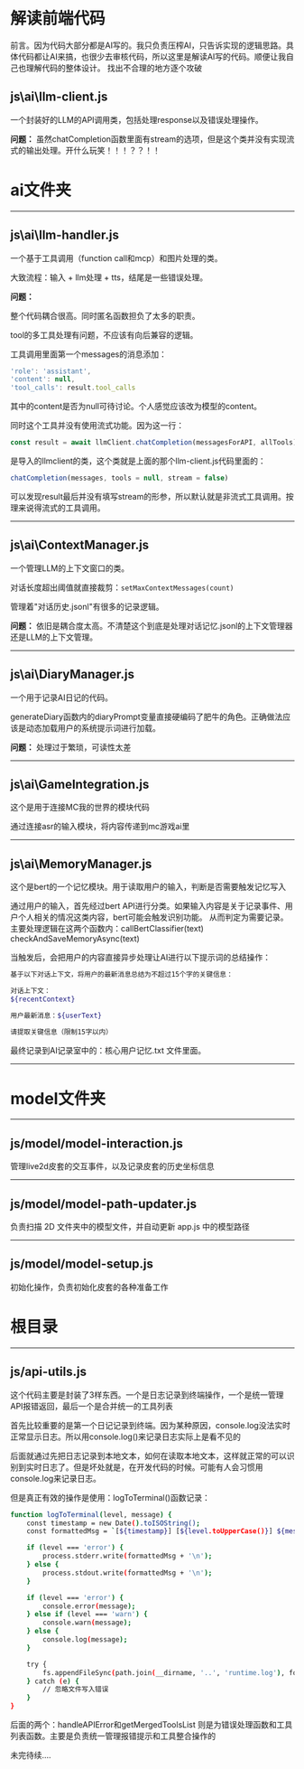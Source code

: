 # 解读前端代码
前言。因为代码大部分都是AI写的。我只负责压榨AI，只告诉实现的逻辑思路。具体代码都让AI来搞，也很少去审核代码，所以这里是解读AI写的代码。顺便让我自己也理解代码的整体设计。
找出不合理的地方逐个攻破

## js\ai\llm-client.js

一个封装好的LLM的API调用类，包括处理response以及错误处理操作。

**问题：** 虽然chatCompletion函数里面有stream的选项，但是这个类并没有实现流式的输出处理。开什么玩笑！！！？？！！

# ai文件夹
---

## js\ai\llm-handler.js

一个基于工具调用（function call和mcp）和图片处理的类。

大致流程：输入 + llm处理 + tts，结尾是一些错误处理。

**问题：**

整个代码耦合很高。同时匿名函数担负了太多的职责。

tool的多工具处理有问题，不应该有向后兼容的逻辑。

工具调用里面第一个messages的消息添加：
```javascript
'role': 'assistant',
'content': null,
'tool_calls': result.tool_calls
```
其中的content是否为null可待讨论。个人感觉应该改为模型的content。

同时这个工具并没有使用流式功能。因为这一行：
```javascript
const result = await llmClient.chatCompletion(messagesForAPI, allTools);
```
是导入的llmclient的类，这个类就是上面的那个llm-client.js代码里面的：
```javascript
chatCompletion(messages, tools = null, stream = false)
```
可以发现result最后并没有填写stream的形参，所以默认就是非流式工具调用。按理来说得流式的工具调用。

---

## js\ai\ContextManager.js

一个管理LLM的上下文窗口的类。

对话长度超出阈值就直接裁剪：`setMaxContextMessages(count)`

管理着"对话历史.jsonl"有很多的记录逻辑。

**问题：** 依旧是耦合度太高。不清楚这个到底是处理对话记忆.jsonl的上下文管理器还是LLM的上下文管理。

---

## js\ai\DiaryManager.js

一个用于记录AI日记的代码。

generateDiary函数内的diaryPrompt变量直接硬编码了肥牛的角色。正确做法应该是动态加载用户的系统提示词进行加载。

**问题：** 处理过于繁琐，可读性太差

---

## js\ai\GameIntegration.js

这个是用于连接MC我的世界的模块代码

通过连接asr的输入模块，将内容传递到mc游戏ai里

---

## js\ai\MemoryManager.js

这个是bert的一个记忆模块。用于读取用户的输入，判断是否需要触发记忆写入

通过用户的输入，首先经过bert API进行分类。如果输入内容是关于记录事件、用户个人相关的情况这类内容，bert可能会触发识别功能。
从而判定为需要记录。
主要处理逻辑在这两个函数内：callBertClassifier(text) checkAndSaveMemoryAsync(text)

当触发后，会把用户的内容直接异步处理让AI进行以下提示词的总结操作：

```bash
基于以下对话上下文，将用户的最新消息总结为不超过15个字的关键信息：

对话上下文：
${recentContext}

用户最新消息：${userText}

请提取关键信息（限制15字以内）
```

最终记录到AI记录室中的：核心用户记忆.txt 文件里面。

---
# model文件夹
---

## js/model/model-interaction.js

管理live2d皮套的交互事件，以及记录皮套的历史坐标信息

---

## js/model/model-path-updater.js

负责扫描 2D 文件夹中的模型文件，并自动更新 app.js 中的模型路径

---

## js/model/model-setup.js

初始化操作，负责初始化皮套的各种准备工作


# 根目录
---

## js/api-utils.js

这个代码主要是封装了3样东西。一个是日志记录到终端操作，一个是统一管理API报错返回，最后一个是合并统一的工具列表

首先比较重要的是第一个日记记录到终端。因为某种原因，console.log没法实时正常显示日志。所以用console.log()来记录日志实际上是看不见的

后面就通过先把日志记录到本地文本，如何在读取本地文本，这样就正常的可以识别到实时日志了。但是坏处就是，在开发代码的时候。可能有人会习惯用console.log来记录日志。

但是真正有效的操作是使用：logToTerminal()函数记录：

```bash
function logToTerminal(level, message) {
    const timestamp = new Date().toISOString();
    const formattedMsg = `[${timestamp}] [${level.toUpperCase()}] ${message}`;

    if (level === 'error') {
        process.stderr.write(formattedMsg + '\n');
    } else {
        process.stdout.write(formattedMsg + '\n');
    }

    if (level === 'error') {
        console.error(message);
    } else if (level === 'warn') {
        console.warn(message);
    } else {
        console.log(message);
    }

    try {
        fs.appendFileSync(path.join(__dirname, '..', 'runtime.log'), formattedMsg + '\n', 'utf8');
    } catch (e) {
        // 忽略文件写入错误
    }
}
```

后面的两个：handleAPIError和getMergedToolsList 则是为错误处理函数和工具列表函数。主要是负责统一管理报错提示和工具整合操作的






未完待续....













